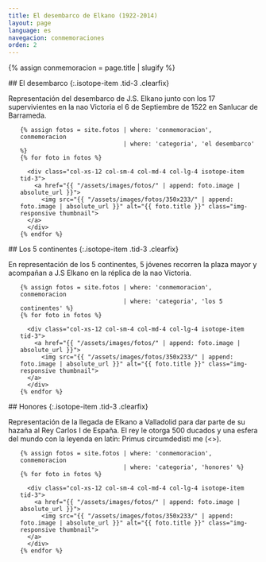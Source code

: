 ```yaml
---
title: El desembarco de Elkano (1922-2014)
layout: page
language: es
navegacion: conmemoraciones
orden: 2
---
```


{% assign conmemoracion = page.title | slugify %}

<div class="row isotope" markdown="1">
## El desembarco
{:.isotope-item .tid-3 .clearfix}

  <div class="isotope-item tid-3 clearfix" markdown="1">

  Representación del desembarco de J.S. Elkano junto con los 17 supervivientes en la nao Victoria el 6 de Septiembre de 1522 en Sanlucar de Barrameda.

  </div>
  <ul class="list-unstyled" data-sort-id="fotos-centenario">

    {% assign fotos = site.fotos | where: 'conmemoracion', conmemoracion
                                 | where: 'categoria', 'el desembarco' %}
    {% for foto in fotos %}

      <div class="col-xs-12 col-sm-4 col-md-4 col-lg-4 isotope-item tid-3">
        <a href="{{ "/assets/images/fotos/" | append: foto.image | absolute_url }}">
          <img src="{{ "/assets/images/fotos/350x233/" | append: foto.image | absolute_url }}" alt="{{ foto.title }}" class="img-responsive thumbnail">
      </a>
      </div>
    {% endfor %}

  </ul>
</div>

<div class="row isotope" markdown="1">
## Los 5 continentes
{:.isotope-item .tid-3 .clearfix}

  <div class="isotope-item tid-3 clearfix" markdown="1">

  En representación de los 5 continentes, 5 jóvenes recorren la plaza mayor y acompañan a J.S Elkano en la réplica de la nao Victoria.

  </div>
  <ul class="list-unstyled" data-sort-id="fotos-centenario">

    {% assign fotos = site.fotos | where: 'conmemoracion', conmemoracion
                                 | where: 'categoria', 'los 5 continentes' %}
    {% for foto in fotos %}

      <div class="col-xs-12 col-sm-4 col-md-4 col-lg-4 isotope-item tid-3">
        <a href="{{ "/assets/images/fotos/" | append: foto.image | absolute_url }}">
          <img src="{{ "/assets/images/fotos/350x233/" | append: foto.image | absolute_url }}" alt="{{ foto.title }}" class="img-responsive thumbnail">
      </a>
      </div>
    {% endfor %}

  </ul>
</div>

<div class="row isotope" markdown="1">
##  Honores
{:.isotope-item .tid-3 .clearfix}

  <div class="isotope-item tid-3 clearfix" markdown="1">

  Representación de la llegada de Elkano a Valladolid para dar parte de su hazaña al Rey Carlos I de España. El rey le otorga 500 ducados y una esfera del mundo con la leyenda en latín: Primus circumdedisti me (<<El primero que me circundaste>>).

  </div>
  <ul class="list-unstyled" data-sort-id="fotos-centenario">

    {% assign fotos = site.fotos | where: 'conmemoracion', conmemoracion
                                 | where: 'categoria', 'honores' %}
    {% for foto in fotos %}

      <div class="col-xs-12 col-sm-4 col-md-4 col-lg-4 isotope-item tid-3">
        <a href="{{ "/assets/images/fotos/" | append: foto.image | absolute_url }}">
          <img src="{{ "/assets/images/fotos/350x233/" | append: foto.image | absolute_url }}" alt="{{ foto.title }}" class="img-responsive thumbnail">
      </a>
      </div>
    {% endfor %}

  </ul>
</div>
